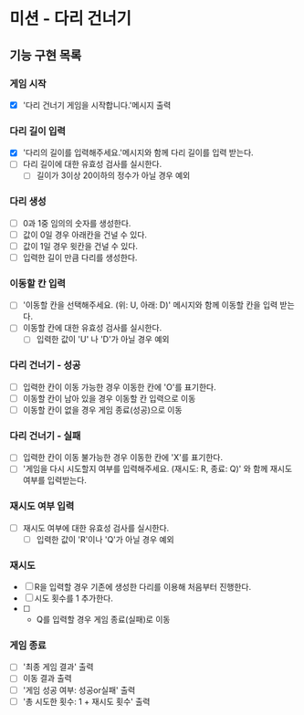 # 미션 - 다리 건너기

## 기능 구현 목록

### 게임 시작

- [x] '다리 건너기 게임을 시작합니다.'메시지 출력

### 다리 길이 입력

- [x] '다리의 길이를 입력해주세요.'메시지와 함께 다리 길이를 입력 받는다.
- [ ] 다리 길이에 대한 유효성 검사를 실시한다.
  - [ ] 길이가 3이상 20이하의 정수가 아닐 경우 예외

### 다리 생성

- [ ] 0과 1중 임의의 숫자를 생성한다.
- [ ] 값이 0일 경우 아래칸을 건널 수 있다.
- [ ] 값이 1일 경우 윗칸을 건널 수 있다.
- [ ] 입력한 길이 만큼 다리를 생성한다.

### 이동할 칸 입력

- [ ] '이동할 칸을 선택해주세요. (위: U, 아래: D)' 메시지와 함께 이동할 칸을 입력 받는다.
- [ ] 이동할 칸에 대한 유효성 검사를 실시한다.
  - [ ] 입력한 값이 'U' 나 'D'가 아닐 경우 예외

### 다리 건너기 - 성공

- [ ] 입력한 칸이 이동 가능한 경우 이동한 칸에 'O'를 표기한다.
- [ ] 이동할 칸이 남아 있을 경우 이동할 칸 입력으로 이동
- [ ] 이동할 칸이 없을 경우 게임 종료(성공)으로 이동

### 다리 건너기 - 실패

- [ ] 입력한 칸이 이동 불가능한 경우 이동한 칸에 'X'를 표기한다.
- [ ] '게임을 다시 시도할지 여부를 입력해주세요. (재시도: R, 종료: Q)' 와 함께 재시도 여부를 입력받는다.

### 재시도 여부 입력

- [ ] 재시도 여부에 대한 유효성 검사를 실시한다.
  - [ ] 입력한 값이 'R'이나 'Q'가 아닐 경우 예외

### 재시도

- [ ] R을 입력할 경우 기존에 생성한 다리를 이용해 처음부터 진행한다.
- [ ] 시도 횟수를 1 추가한다.
- [ ] - Q를 입력할 경우 게임 종료(실패)로 이동

### 게임 종료

- [ ] '최종 게임 결과' 출력
- [ ] 이동 결과 출력
- [ ] '게임 성공 여부: 성공or실패' 출력
- [ ] '총 시도한 횟수: 1 + 재시도 횟수' 출력
